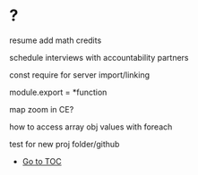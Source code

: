 # ?

resume add math credits

schedule interviews with accountability partners

const require for server import/linking

module.export = *function

map zoom in CE?

how to access array obj values with foreach

test for new proj folder/github

- [Go to TOC](README.md)
